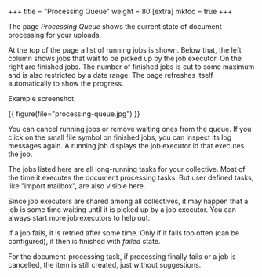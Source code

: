 +++
title = "Processing Queue"
weight = 80
[extra]
mktoc = true
+++


The page *Processing Queue* shows the current state of document
processing for your uploads.

At the top of the page a list of running jobs is shown. Below that,
the left column shows jobs that wait to be picked up by the job
executor. On the right are finished jobs. The number of finished jobs
is cut to some maximum and is also restricted by a date range. The
page refreshes itself automatically to show the progress.

Example screenshot:

{{ figure(file="processing-queue.jpg") }}

You can cancel running jobs or remove waiting ones from the queue. If
you click on the small file symbol on finished jobs, you can inspect
its log messages again. A running job displays the job executor id
that executes the job.

The jobs listed here are all long-running tasks for your collective.
Most of the time it executes the document processing tasks. But user
defined tasks, like "import mailbox", are also visible here.

Since job executors are shared among all collectives, it may happen
that a job is some time waiting until it is picked up by a job
executor. You can always start more job executors to help out.

If a job fails, it is retried after some time. Only if it fails too
often (can be configured), it then is finished with *failed* state.

For the document-processing task, if processing finally fails or a job
is cancelled, the item is still created, just without suggestions.
